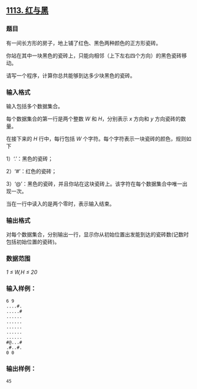 ## [1113. 红与黑](https://www.acwing.com/problem/content/1115/)

### 题目

有一间长方形的房子，地上铺了红色、黑色两种颜色的正方形瓷砖。

你站在其中一块黑色的瓷砖上，只能向相邻（上下左右四个方向）的黑色瓷砖移动。

请写一个程序，计算你总共能够到达多少块黑色的瓷砖。

### 输入格式

输入包括多个数据集合。

每个数据集合的第一行是两个整数 *W* 和 *H*，分别表示 *x* 方向和 *y* 方向瓷砖的数量。

在接下来的 *H* 行中，每行包括 *W* 个字符。每个字符表示一块瓷砖的颜色，规则如下

1）‘.’：黑色的瓷砖；

2）‘#’：红色的瓷砖；

3）‘@’：黑色的瓷砖，并且你站在这块瓷砖上。该字符在每个数据集合中唯一出现一次。

当在一行中读入的是两个零时，表示输入结束。

### 输出格式

对每个数据集合，分别输出一行，显示你从初始位置出发能到达的瓷砖数(记数时包括初始位置的瓷砖)。

### 数据范围

*1 ≤ W,H ≤ 20*

### 输入样例：

```
6 9
....#.
.....#
......
......
......
......
......
#@...#
.#..#.
0 0
```

### 输出样例：

```
45
```
